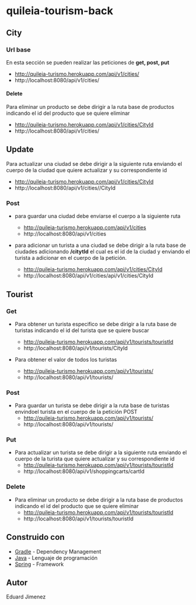# quileia-tourism-back



## City
### Url base
En esta sección se pueden realizar las peticiones de **get, post, put**
* http://quileia-turismo.herokuapp.com/api/v1/cities/
* http://localhost:8080/api/v1/cities/

#### **Delete**
Para eliminar un producto se debe dirigir a la ruta base de productos indicando el id del producto que se quiere eliminar
* http://quileia-turismo.herokuapp.com/api/v1/cities/CityId
* http://localhost:8080/api/v1/cities/

## **Update**

Para actualizar una ciudad se debe dirigir a la siguiente ruta enviando el cuerpo de la ciudad que quiere actualizar y su correspondiente id
* http://quileia-turismo.herokuapp.com/api/v1/cities/CityId
* http://localhost:8080/api/v1/cities//CityId

### Post
* para guardar una ciudad debe enviarse el cuerpo a la siguiente ruta
	* http://quileia-turismo.herokuapp.com/api/v1/cities
	* http://localhost:8080/api/v1/cities
	
* para adicionar un turista a una ciudad se debe dirigir a la ruta base de ciudades adicionando **/citytId** el cual es el id de la ciudad y enviando el turista a adicionar en el cuerpo de la petición.

	* http://quileia-turismo.herokuapp.com/api/v1/cities/CityId
	* http://localhost:8080/api/v1/cities/api/v1/cities/CityId


## Tourist

### Get
  * Para obtener un turista especifico se debe dirigir a la ruta base de turistas indicando el id del turista que se quiere buscar
	* http://quileia-turismo.herokuapp.com/api/v1/tourists/touristId
	* http://localhost:8080/api/v1/tourists/CityId

* Para obtener el valor de todos los turistas 
	* http://quileia-turismo.herokuapp.com/api/v1/tourists/
	* http://localhost:8080/api/v1/tourists/

### Post
  * Para guardar un turista se debe dirigir a la ruta base de turistas envindoel turista en el cuerpo de la petición POST
	* http://quileia-turismo.herokuapp.com/api/v1/tourists/
	* http://localhost:8080/api/v1/tourists/


### Put
* Para actualizar un turista se debe dirigir a la siguiente ruta enviando el cuerpo de la turista que quiere actualizar y su correspondiente id
	* http://quileia-turismo.herokuapp.com/api/v1/tourists/touristId
	* http://localhost:8080/api/v1/shoppingcarts/cartId

### Delete
* Para eliminar un producto se debe dirigir a la ruta base de productos indicando el id del producto que se quiere eliminar
	* http://quileia-turismo.herokuapp.com/api/v1/tourists/touristId
	* http://localhost:8080/api/v1/tourists/touristId


## Construido con

* [Gradle](https://gradle.org) - Dependency Management
* [Java](https://www.java.com/es/) - Lenguaje de programación
* [Spring](https://spring.io/) - Framework


## Autor

Eduard Jimenez
